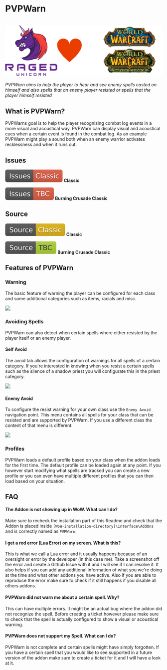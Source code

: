 # PVPWarn
&nbsp;  
![](https://raw.githubusercontent.com/RagedUnicorn/wow-pvpwarn-meta/master/assets/ragedunicorn_love_classic_and_tbc.png)
&nbsp;  
_PVPWarn aims to help the player to hear and see enemy spells casted on himself and also spells that an enemy player resisted or spells that the player himself resisted_

## What is PVPWarn?

PVPWarns goal is to help the player recognizing combat log events in a more visual and acoustical way. PVPWarn can display visual and acoustical cues when a certain event is found in the combat log. As an example PVPWarn might play a sound both when an enemy warrior activates recklessness and when it runs out.

## Issues

[![](https://raw.githubusercontent.com/RagedUnicorn/wow-pvpwarn-meta/master/assets/issues_classic.svg)](https://github.com/RagedUnicorn/wow-classic-pvpwarn/issues) **Classic**

[![](https://raw.githubusercontent.com/RagedUnicorn/wow-pvpwarn-meta/master/assets/issues_bcc.svg)](https://github.com/RagedUnicorn/wow-bcc-pvpwarn/issues) **Burning Crusade Classic**

## Source

[![](https://raw.githubusercontent.com/RagedUnicorn/wow-pvpwarn-meta/master/assets/source_classic.svg)](https://github.com/RagedUnicorn/wow-classic-pvpwarn) **Classic**

[![](https://raw.githubusercontent.com/RagedUnicorn/wow-pvpwarn-meta/master/assets/source_bcc.svg)](https://github.com/RagedUnicorn/wow-bcc-pvpwarn) **Burning Crusade Classic**

## Features of PVPWarn

### Warning

The basic feature of warning the player can be configured for each class and some additional categories such as items, racials and misc.

![](https://raw.githubusercontent.com/RagedUnicorn/wow-pvpwarn-meta/master/assets/pvpwarn_configure_spell.gif)

### Avoiding Spells

PVPWarn can also detect when certain spells where either resisted by the player itself or an enemy player.

#### Self Avoid

The avoid tab allows the configuration of warnings for all spells of a certain category. If you're interested in knowing when you resist a certain spells such as the silence of a shadow priest you will configurate this in the priest category.

![](https://raw.githubusercontent.com/RagedUnicorn/wow-pvpwarn-meta/master/assets/pvpwarn_configure_self_avoid.gif)

#### Enemy Avoid

To configure the resist warning for your own class use the `Enemy Avoid` navigation point. This menu contains all spells for your class that can be resisted and are supported by PVPWarn. If you use a different class the content of that menu is different.

![](https://raw.githubusercontent.com/RagedUnicorn/wow-pvpwarn-meta/master/assets/pvpwarn_configure_enemy_avoid.gif)

### Profiles

PVPWarn loads a default profile based on your class when the addon loads for the first time. The default profile can be loaded again at any point. If you however start modifying what spells are tracked you can create a new profile or you can even have multiple different profiles that you can then load based on your situation.

## FAQ

#### The Addon is not showing up in WoW. What can I do?

Make sure to recheck the installation part of this Readme and check that the Addon is placed inside `[WoW-installation-directory]\Interface\AddOns` and is correctly named as `PVPWarn`.

#### I get a red error (Lua Error) on my screen. What is this?

This is what we call a Lua error and it usually happens because of an oversight or error by the developer (in this case me). Take a screenshot off the error and create a Github Issue with it and I will see if I can resolve it. It also helps if you can add any additional information of what you we're doing at the time and what other addons you have active. Also if you are able to reproduce the error make sure to check if it still happens if you disable all others addons.

#### PVPWarn did not warn me about a certain spell. Why?

This can have multiple errors. It might be an actual bug where the addon did not recognize the spell. Before creating a ticket however please make sure to check that the spell is actually configured to show a visual or acoustical warning.

#### PVPWarn does not support my Spell. What can I do?

PVPWarn is not complete and certain spells might have simply forgotten. If you have a certain spell that you would like to see supported in a future version of the addon make sure to create a ticket for it and I will have a  look at it.
